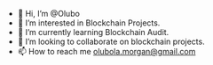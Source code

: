 - 👋 Hi, I’m @Olubo
- 👀 I’m interested in Blockchain Projects.
- 🌱 I’m currently learning Blockchain Audit.
- 💞️ I’m looking to collaborate on blockchain projects.
- 📫 How to reach me olubola.morgan@gmail.com

<!---
Olubo/Olubo is a ✨ special ✨ repository because its `README.md` (this file) appears on your GitHub profile.
You can click the Preview link to take a look at your changes.
--->
